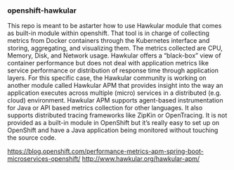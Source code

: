 ### openshift-hawkular

This repo is meant to be  astarter how to use Hawkular module that comes as built-in module within openshift. 
 That tool is in charge of collecting metrics from Docker containers through the Kubernetes interface and storing, aggregating, and visualizing them. The metrics collected are CPU, Memory, Disk, and Network usage. Hawkular offers a “black-box” view of container performance but does not deal with application metrics like service performance or distribution of response time through application layers. For this specific case, the Hawkular community is working on another module called Hawkular APM that provides insight into the way an application executes across multiple (micro) services in a distributed (e.g. cloud) environment. Hawkular APM supports agent-based instrumentation for Java or API based metrics collection for other languages. It also supports distributed tracing frameworks like ZipKin or OpenTracing. It is not provided as a built-in module in OpenShift but it’s really easy to set up on OpenShift and have a Java application being monitored without touching the source code.
 
 https://blog.openshift.com/performance-metrics-apm-spring-boot-microservices-openshift/
 http://www.hawkular.org/hawkular-apm/
 
 
